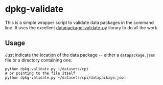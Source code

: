 # dpkg-validate

This is a simple wrapper script to validate data packages in the command line. It uses the excellent [datapackage-validate-py](https://github.com/okfn/datapackage-validate-py/) library to do all the work.

## Usage

Just indicate the location of the data package -- either a `datapackage.json` file or a directory containing one:

    python dpkg-validate.py ~/datasets/cpi
    # or pointing to the file itself
    python dpkg-validate.py ~/datasets/cpi/datapackage.json
